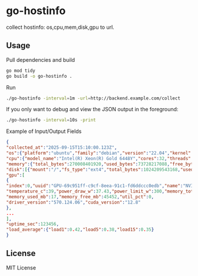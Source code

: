 # go-hostinfo
collect hostinfo: os,cpu,mem,disk,gpu to url.


## Usage

Pull dependencies and build
```bash
go mod tidy
go build -o go-hostinfo .
```

Run
```bash
./go-hostinfo -interval=1m -url=http://backend.example.com/collect
```

If you only want to debug and view the JSON output in the foreground:
```bash
./go-hostinfo -interval=10s -print
```

Example of Input/Output Fields
```json
{
"collected_at":"2025-09-15T15:10:00.123Z",
"os":{"platform":"ubuntu","family":"debian","version":"22.04","kernel":"6.5.0-1014"},
"cpu":{"model_name":"Intel(R) Xeon(R) Gold 6448Y","cores":32,"threads":64,"mhz":2300,"load_pct":11.52},
"memory":{"total_bytes":270008401920,"used_bytes":73728217088,"free_bytes":196280584192},
"disk":[{"mount":"/","fs_type":"ext4","total_bytes":1024209543168,"used_bytes":811056758784,"free_bytes":213152112384,"used_pct":79.18}],
"gpu":[
{
"index":0,"uuid":"GPU-69c951ff-c9cf-8eea-91c1-fd6ddccc0edb","name":"NVIDIA L40",
"temperature_c":39,"power_draw_w":37.43,"power_limit_w":300,"memory_total_mb":46068,
"memory_used_mb":17,"memory_free_mb":45452,"util_pct":0,
"driver_version":"570.124.06","cuda_version":"12.8"
},
...
],
"uptime_sec":123456,
"load_average":{"load1":0.42,"load5":0.38,"load15":0.35}
}
```

## License

MIT License
